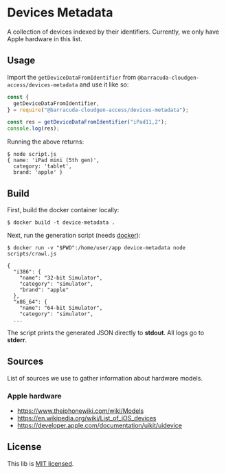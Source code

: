 # Devices Metadata

A collection of devices indexed by their identifiers.
Currently, we only have Apple hardware in this list.

## Usage

Import the `getDeviceDataFromIdentifier` from `@barracuda-cloudgen-access/devices-metadata` and use it like so:

```js
const {
  getDeviceDataFromIdentifier,
} = require("@barracuda-cloudgen-access/devices-metadata");

const res = getDeviceDataFromIdentifier("iPad11,2");
console.log(res);
```

Running the above returns:

```shell
$ node script.js
{ name: 'iPad mini (5th gen)',
  category: 'tablet',
  brand: 'apple' }
```

## Build

First, build the docker container locally:

```
$ docker build -t device-metadata .
```

Next, run the generation script (needs [docker](https://docker.com/)):

```
$ docker run -v "$PWD":/home/user/app device-metadata node scripts/crawl.js

{
  "i386": {
    "name": "32-bit Simulator",
    "category": "simulator",
    "brand": "apple"
  },
  "x86_64": {
    "name": "64-bit Simulator",
    "category": "simulator",
  ...
```

The script prints the generated JSON directly to **stdout**.
All logs go to **stderr**.

## Sources

List of sources we use to gather information about hardware models.

### Apple hardware

- https://www.theiphonewiki.com/wiki/Models
- https://en.wikipedia.org/wiki/List_of_iOS_devices
- https://developer.apple.com/documentation/uikit/uidevice

## License

This lib is [MIT licensed](./LICENSE).
